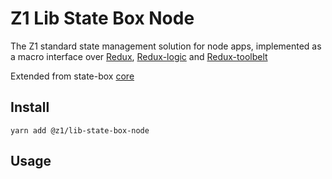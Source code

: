 # Z1 Lib State Box Node

The Z1 standard state management solution for node apps, implemented as a macro interface over [Redux](https://github.com/reduxjs/redux), [Redux-logic](https://github.com/jeffbski/redux-logic) and [Redux-toolbelt](https://github.com/welldone-software/redux-toolbelt)

Extended from state-box [core](https://github.com/SaucecodeOfficial/zero-one-core/tree/master/libs/state-box-core)

## Install

```
yarn add @z1/lib-state-box-node
```

## Usage
